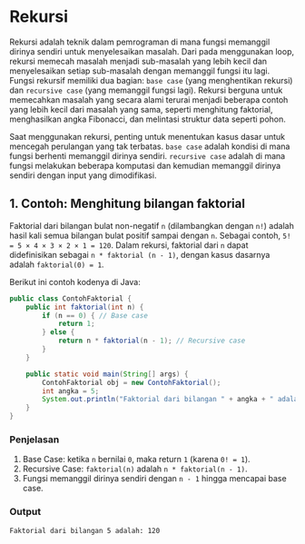 # Rekursi
Rekursi adalah teknik dalam pemrograman di mana fungsi memanggil dirinya sendiri untuk menyelesaikan masalah. Dari pada menggunakan loop, rekursi memecah masalah menjadi sub-masalah yang lebih kecil dan menyelesaikan setiap sub-masalah dengan memanggil fungsi itu lagi. Fungsi rekursif memiliki dua bagian: `base case` (yang menghentikan rekursi) dan `recursive case` (yang memanggil fungsi lagi). Rekursi berguna untuk memecahkan masalah yang secara alami terurai menjadi beberapa contoh yang lebih kecil dari masalah yang sama, seperti menghitung faktorial, menghasilkan angka Fibonacci, dan melintasi struktur data seperti pohon.

Saat menggunakan rekursi, penting untuk menentukan kasus dasar untuk mencegah perulangan yang tak terbatas. `base case` adalah kondisi di mana fungsi berhenti memanggil dirinya sendiri. `recursive case` adalah di mana fungsi melakukan beberapa komputasi dan kemudian memanggil dirinya sendiri dengan input yang dimodifikasi. 

## 1. Contoh: Menghitung bilangan faktorial
Faktorial dari bilangan bulat non-negatif `n` (dilambangkan dengan `n!`) adalah hasil kali semua bilangan bulat positif sampai dengan `n`. Sebagai contoh, `5! = 5 × 4 × 3 × 2 × 1 = 120`. Dalam rekursi, faktorial dari `n` dapat didefinisikan sebagai `n * faktorial (n - 1)`, dengan kasus dasarnya adalah `faktorial(0) = 1`.

Berikut ini contoh kodenya di Java:
```java
public class ContohFaktorial {
    public int faktorial(int n) {
        if (n == 0) { // Base case
            return 1;
        } else {
            return n * faktorial(n - 1); // Recursive case
        }
    }

    public static void main(String[] args) {
    	ContohFaktorial obj = new ContohFaktorial();
        int angka = 5;
        System.out.println("Faktorial dari bilangan " + angka + " adalah: " + obj.faktorial(angka));
    }
}
```

### Penjelasan

1. Base Case: ketika `n` bernilai `0`, maka return `1` (karena `0! = 1`).
2. Recursive Case: `faktorial(n)` adalah `n * faktorial(n - 1)`.
3. Fungsi memanggil dirinya sendiri dengan `n - 1` hingga mencapai base case.

### Output
```bash
Faktorial dari bilangan 5 adalah: 120
```
